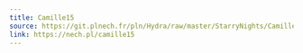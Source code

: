 ```yaml
---
title: Camille15
source: https://git.plnech.fr/pln/Hydra/raw/master/StarryNights/Camille15.js
link: https://nech.pl/camille15
---
```

